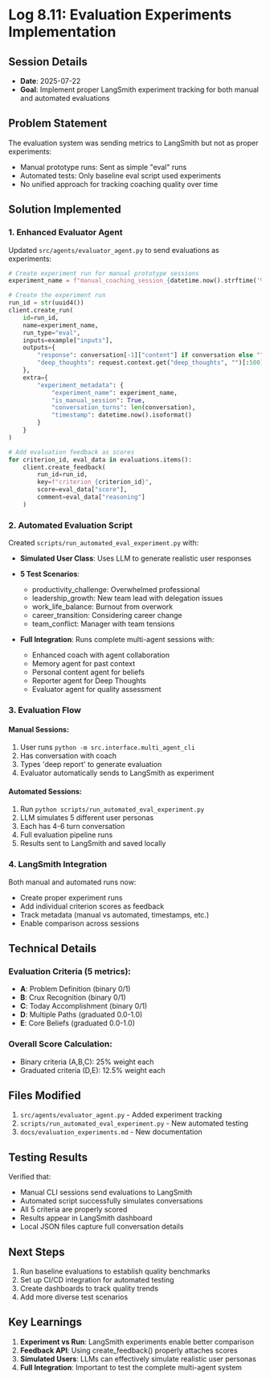 # Log 8.11: Evaluation Experiments Implementation

## Session Details
- **Date**: 2025-07-22
- **Goal**: Implement proper LangSmith experiment tracking for both manual and automated evaluations

## Problem Statement

The evaluation system was sending metrics to LangSmith but not as proper experiments:
- Manual prototype runs: Sent as simple "eval" runs
- Automated tests: Only baseline eval script used experiments
- No unified approach for tracking coaching quality over time

## Solution Implemented

### 1. Enhanced Evaluator Agent

Updated `src/agents/evaluator_agent.py` to send evaluations as experiments:

```python
# Create experiment run for manual prototype sessions
experiment_name = f"manual_coaching_session_{datetime.now().strftime('%Y%m%d_%H%M%S')}"

# Create the experiment run
run_id = str(uuid4())
client.create_run(
    id=run_id,
    name=experiment_name,
    run_type="eval",
    inputs=example["inputs"],
    outputs={
        "response": conversation[-1]["content"] if conversation else "",
        "deep_thoughts": request.context.get("deep_thoughts", "")[:500]
    },
    extra={
        "experiment_metadata": {
            "experiment_name": experiment_name,
            "is_manual_session": True,
            "conversation_turns": len(conversation),
            "timestamp": datetime.now().isoformat()
        }
    }
)

# Add evaluation feedback as scores
for criterion_id, eval_data in evaluations.items():
    client.create_feedback(
        run_id=run_id,
        key=f"criterion_{criterion_id}",
        score=eval_data["score"],
        comment=eval_data["reasoning"]
    )
```

### 2. Automated Evaluation Script

Created `scripts/run_automated_eval_experiment.py` with:

- **Simulated User Class**: Uses LLM to generate realistic user responses
- **5 Test Scenarios**:
  - productivity_challenge: Overwhelmed professional
  - leadership_growth: New team lead with delegation issues
  - work_life_balance: Burnout from overwork
  - career_transition: Considering career change
  - team_conflict: Manager with team tensions

- **Full Integration**: Runs complete multi-agent sessions with:
  - Enhanced coach with agent collaboration
  - Memory agent for past context
  - Personal content agent for beliefs
  - Reporter agent for Deep Thoughts
  - Evaluator agent for quality assessment

### 3. Evaluation Flow

#### Manual Sessions:
1. User runs `python -m src.interface.multi_agent_cli`
2. Has conversation with coach
3. Types 'deep report' to generate evaluation
4. Evaluator automatically sends to LangSmith as experiment

#### Automated Sessions:
1. Run `python scripts/run_automated_eval_experiment.py`
2. LLM simulates 5 different user personas
3. Each has 4-6 turn conversation
4. Full evaluation pipeline runs
5. Results sent to LangSmith and saved locally

### 4. LangSmith Integration

Both manual and automated runs now:
- Create proper experiment runs
- Add individual criterion scores as feedback
- Track metadata (manual vs automated, timestamps, etc.)
- Enable comparison across sessions

## Technical Details

### Evaluation Criteria (5 metrics):
- **A**: Problem Definition (binary 0/1)
- **B**: Crux Recognition (binary 0/1)
- **C**: Today Accomplishment (binary 0/1)
- **D**: Multiple Paths (graduated 0.0-1.0)
- **E**: Core Beliefs (graduated 0.0-1.0)

### Overall Score Calculation:
- Binary criteria (A,B,C): 25% weight each
- Graduated criteria (D,E): 12.5% weight each

## Files Modified

1. `src/agents/evaluator_agent.py` - Added experiment tracking
2. `scripts/run_automated_eval_experiment.py` - New automated testing
3. `docs/evaluation_experiments.md` - New documentation

## Testing Results

Verified that:
- Manual CLI sessions send evaluations to LangSmith
- Automated script successfully simulates conversations
- All 5 criteria are properly scored
- Results appear in LangSmith dashboard
- Local JSON files capture full conversation details

## Next Steps

1. Run baseline evaluations to establish quality benchmarks
2. Set up CI/CD integration for automated testing
3. Create dashboards to track quality trends
4. Add more diverse test scenarios

## Key Learnings

1. **Experiment vs Run**: LangSmith experiments enable better comparison
2. **Feedback API**: Using create_feedback() properly attaches scores
3. **Simulated Users**: LLMs can effectively simulate realistic user personas
4. **Full Integration**: Important to test the complete multi-agent system